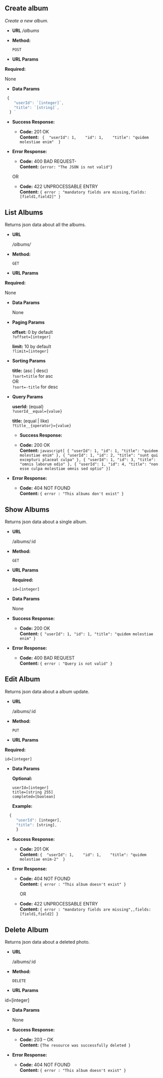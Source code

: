 **Create album**
----
_Create a new album._

* **URL**
_/albums_
 
* **Method:**
  
  `POST` 
  
*  **URL Params**

  **Required:**
 
None

* **Data Params**
```javascript
 {
    "userId": `[integer]`,
    "title": `[string]`,
  } `
```
* **Success Response:**
  
   * **Code:** 201 OK <br />
    **Content:** ` {  "userId": 1,    "id": 1,    "title": "quidem molestiae enim"  }`
 
* **Error Response:**

  * **Code:** 400  BAD REQUEST- <br />
    **Content:** `{error: "The JSON is not valid"}`

  OR

  * **Code:** 422 UNPROCESSABLE ENTRY <br />
    **Content:** `{ error : "mandatory fields are missing,fields:[field1,field2]" }`

**List Albums**
----
  Returns json data about all the albums.

* **URL**

  _/albums/_

* **Method:**

  `GET`
  
* **URL Params**
 
 **Required:**
  
  None 
  
* **Data Params**

  None
* **Paging Params**

  **offset:** 0 by default <br />
  `?offset=[integer]`
  
  **limit:** 10 by default <br />
  `?limit=[integer]`
  
* **Sorting Params**

  **title:** (asc | desc) <br />
  `?sort=title` for asc <br /> OR <br /> `?sort=-title` for desc
  
* **Query Params**

  **userId:** (equal) <br />
  `?userId__equal={value}`
  
  **title:** (equal | like) <br />
  `?title__{operator}={value}`
  
  
  * **Success Response:**

  * **Code:** 200 OK <br />
    **Content:** ```javascript[
  {
    "userId": 1,
    "id": 1,
    "title": "quidem molestiae enim"
  },
  {
    "userId": 1,
    "id": 2,
    "title": "sunt qui excepturi placeat culpa"
  },
  {
    "userId": 1,
    "id": 3,
    "title": "omnis laborum odio"
  },
  {
    "userId": 1,
    "id": 4,
    "title": "non esse culpa molestiae omnis sed optio"
  }]```
 
* **Error Response:**

  * **Code:** 404 NOT FOUND <br />
    **Content:** `{ error : "This albums don't exist" }`

**Show Albums**
----
  Returns json data about a single album.

* **URL**

  /albums/:id

* **Method:**

  `GET`
  
*  **URL Params**

   **Required:**
 
   `id=[integer]`

* **Data Params**

  None

* **Success Response:**

  * **Code:** 200 OK <br />
    **Content:** `{
    "userId": 1,
    "id": 1,
    "title": "quidem molestiae enim"
  }`
 
* **Error Response:**

  * **Code:** 400 BAD REQUEST <br />
    **Content:** `{ error : "Query is not valid" }`

**Edit Album**
----
  Returns json data about a album update.

* **URL**

  /albums/:id

* **Method:**

  `PUT`
  
*  **URL Params**
  
  **Required:**
 
   `id=[integer]`  
  

* **Data Params**
  
  **Optional:**
 
   `userId=[integer]` <br />
   `title=[string 255]` <br />
   `completed=[boolean]` <br />
   
   **Example:**
```javascript
  {
     "userId": [integer],
     "title": [string],
     }
```     
* **Success Response:**

  * **Code:** 201 OK <br />
    **Content:** `{  "userId": 1,    "id": 1,    "title": "quidem molestiae enim-2"  }`
 
* **Error Response:**

  * **Code:** 404 NOT FOUND <br />
    **Content:** `{ error : "This album doesn't exist" }`
    
    OR
    
   * **Code:** 422 UNPROCESSABLE ENTRY <br />
    **Content:** `{ error : "mandatory fields are missing",,fields:[field1,field2] }`
    
**Delete Album**
----
  Returns json data about a deleted photo.

* **URL**

  /albums/:id

* **Method:**

  `DELETE`
  
*  **URL Params**
  
  id=[integer]

* **Data Params**

  None
  
* **Success Response:**

  * **Code:** 203 – OK  <br />
    **Content:** `{The resource was successfully deleted }`
 
* **Error Response:** 

  * **Code:** 404 NOT FOUND <br />
    **Content:** `{ error : "This album doesn't exist" }` 
